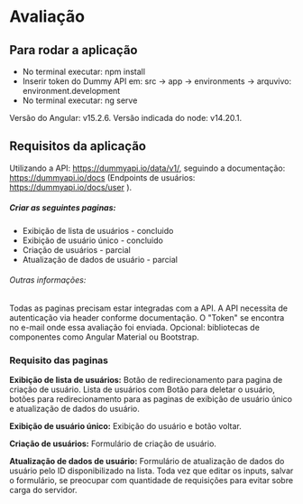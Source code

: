 # Avaliação

## Para rodar a aplicação
- No terminal executar: npm install
- Inserir token do Dummy API em: src -> app -> environments -> arquvivo: environment.development
- No terminal executar: ng serve


Versão do Angular: v15.2.6. Versão indicada do node: v14.20.1.

## Requisitos da aplicação

Utilizando a API: https://dummyapi.io/data/v1/, seguindo a documentação: https://dummyapi.io/docs (Endpoints de usuários: https://dummyapi.io/docs/user ).

##### Criar as seguintes paginas:
- Exibição de lista de usuários - concluido
- Exibição de usuário único - concluido
- Criação de usuários - parcial
- Atualização de dados de usuário - parcial

###### Outras informações:
Todas as paginas precisam estar integradas com a API. 
A API necessita de autenticação via header conforme documentação. 
O "Token" se encontra no e-mail onde essa avaliação foi enviada.
Opcional: bibliotecas de componentes como Angular Material ou Bootstrap.

### Requisito das paginas

**Exibição de lista de usuários:**
Botão de redirecionamento para pagina de criação de usuário.
Lista de usuários com Botão para deletar o usuário, botões para redirecionamento para as paginas de exibição de usuário único e atualização de dados do usuário.

**Exibição de usuário único:**
Exibição do usuário e botão voltar.

**Criação de usuários:**
Formulário de criação de usuário.

**Atualização de dados de usuário:**
Formulário de atualização de dados do usuário pelo ID disponibilizado na lista.
Toda vez que editar os inputs, salvar o formulário, se preocupar com quantidade de requisições para evitar sobre carga do servidor.
